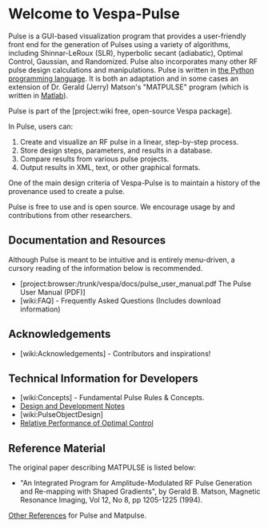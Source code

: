 # Welcome to Vespa-Pulse
Pulse is a GUI-based visualization program that provides a user-friendly front end for the generation of Pulses using a variety of algorithms, including Shinnar-LeRoux (SLR), hyperbolic secant (adiabatic), Optimal Control, Gaussian, and Randomized. Pulse also incorporates many other RF pulse design calculations and manipulations. Pulse is written in [the Python programming language](http://www.python.org). It is both an adaptation and in some cases an extension of Dr. Gerald (Jerry) Matson's "MATPULSE" program (which is written in [Matlab](http://www.mathworks.com)).

Pulse is part of the [project:wiki free, open-source Vespa package].

In Pulse, users can:
  1. Create and visualize an RF pulse in a linear, step-by-step process. 
  1. Store design steps, parameters, and results in a database. 
  1. Compare results from various pulse projects.
  1. Output results in XML, text, or other graphical formats.

One of the main design criteria of Vespa-Pulse is to maintain a history of the provenance used to create a pulse. 

Pulse is free to use and is open source. We encourage usage by and contributions from other researchers.

## Documentation and Resources
Although Pulse is meant to be intuitive and is entirely menu-driven, a cursory reading of the information below is recommended. 

  * [project:browser:/trunk/vespa/docs/pulse_user_manual.pdf The Pulse User Manual (PDF)]
  * [wiki:FAQ] - Frequently Asked Questions (Includes download information)

## Acknowledgements
  * [wiki:Acknowledgements] - Contributors and inspirations!

## Technical Information for Developers
  * [wiki:Concepts] - Fundamental Pulse Rules & Concepts.
  * [Design and Development Notes](/wiki:DesignNotes/)
  * [wiki:PulseObjectDesign]
  * [Relative Performance of Optimal Control](/wiki:Performance/)

## Reference Material
The original paper describing MATPULSE is listed below:
  * "An Integrated Program for Amplitude-Modulated RF Pulse Generation and Re-mapping with Shaped Gradients", by Gerald B. Matson, Magnetic Resonance Imaging, Vol 12, No 8, pp 1205-1225 (1994).

[Other References](/wiki:PulseOtherReferences/) for Pulse and Matpulse.
